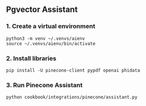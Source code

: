 ## Pgvector Assistant

### 1. Create a virtual environment

```shell
python3 -m venv ~/.venvs/aienv
source ~/.venvs/aienv/bin/activate
```

### 2. Install libraries

```shell
pip install -U pinecone-client pypdf openai phidata
```

### 3. Run Pinecone Assistant

```shell
python cookbook/integrations/pinecone/assistant.py
```
